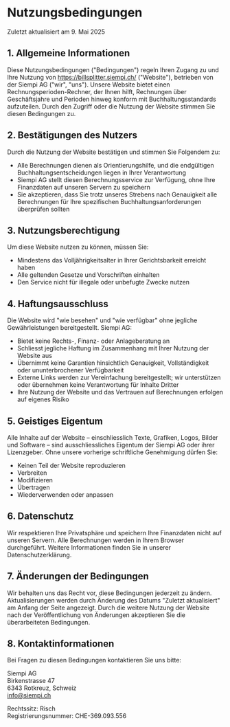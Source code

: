 # Nutzungsbedingungen

Zuletzt aktualisiert am 9. Mai 2025

## 1. Allgemeine Informationen

Diese Nutzungsbedingungen ("Bedingungen") regeln Ihren Zugang zu und Ihre Nutzung von https://billsplitter.siempi.ch/ ("Website"), betrieben von der Siempi AG ("wir", "uns"). Unsere Website bietet einen Rechnungsperioden-Rechner, der Ihnen hilft, Rechnungen über Geschäftsjahre und Perioden hinweg konform mit Buchhaltungsstandards aufzuteilen. Durch den Zugriff oder die Nutzung der Website stimmen Sie diesen Bedingungen zu.

## 2. Bestätigungen des Nutzers

Durch die Nutzung der Website bestätigen und stimmen Sie Folgendem zu:

- Alle Berechnungen dienen als Orientierungshilfe, und die endgültigen Buchhaltungsentscheidungen liegen in Ihrer Verantwortung
- Siempi AG stellt diesen Berechnungsservice zur Verfügung, ohne Ihre Finanzdaten auf unseren Servern zu speichern
- Sie akzeptieren, dass Sie trotz unseres Strebens nach Genauigkeit alle Berechnungen für Ihre spezifischen Buchhaltungsanforderungen überprüfen sollten

## 3. Nutzungsberechtigung

Um diese Website nutzen zu können, müssen Sie:

- Mindestens das Volljährigkeitsalter in Ihrer Gerichtsbarkeit erreicht haben
- Alle geltenden Gesetze und Vorschriften einhalten
- Den Service nicht für illegale oder unbefugte Zwecke nutzen

## 4. Haftungsausschluss

Die Website wird "wie besehen" und "wie verfügbar" ohne jegliche Gewährleistungen bereitgestellt. Siempi AG:

- Bietet keine Rechts-, Finanz- oder Anlageberatung an
- Schliesst jegliche Haftung im Zusammenhang mit Ihrer Nutzung der Website aus
- Übernimmt keine Garantien hinsichtlich Genauigkeit, Vollständigkeit oder ununterbrochener Verfügbarkeit
- Externe Links werden zur Vereinfachung bereitgestellt; wir unterstützen oder übernehmen keine Verantwortung für Inhalte Dritter
- Ihre Nutzung der Website und das Vertrauen auf Berechnungen erfolgen auf eigenes Risiko

## 5. Geistiges Eigentum

Alle Inhalte auf der Website – einschliesslich Texte, Grafiken, Logos, Bilder und Software – sind ausschliessliches Eigentum der Siempi AG oder ihrer Lizenzgeber. Ohne unsere vorherige schriftliche Genehmigung dürfen Sie:

- Keinen Teil der Website reproduzieren
- Verbreiten
- Modifizieren
- Übertragen
- Wiederverwenden oder anpassen

## 6. Datenschutz

Wir respektieren Ihre Privatsphäre und speichern Ihre Finanzdaten nicht auf unseren Servern. Alle Berechnungen werden in Ihrem Browser durchgeführt. Weitere Informationen finden Sie in unserer Datenschutzerklärung.

## 7. Änderungen der Bedingungen

Wir behalten uns das Recht vor, diese Bedingungen jederzeit zu ändern. Aktualisierungen werden durch Änderung des Datums "Zuletzt aktualisiert" am Anfang der Seite angezeigt. Durch die weitere Nutzung der Website nach der Veröffentlichung von Änderungen akzeptieren Sie die überarbeiteten Bedingungen.

## 8. Kontaktinformationen

Bei Fragen zu diesen Bedingungen kontaktieren Sie uns bitte:

Siempi AG  
Birkenstrasse 47  
6343 Rotkreuz, Schweiz  
info@siempi.ch

Rechtssitz: Risch  
Registrierungsnummer: CHE-369.093.556
